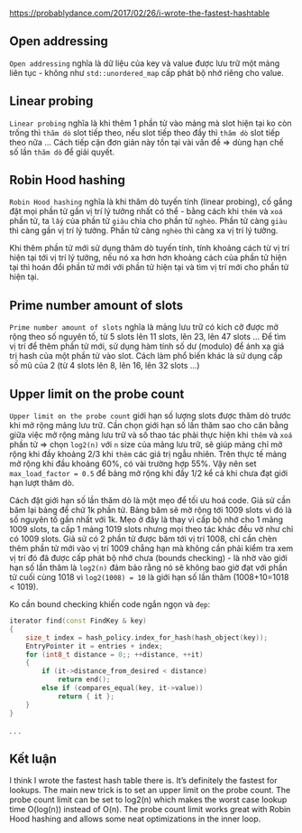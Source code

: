 https://probablydance.com/2017/02/26/i-wrote-the-fastest-hashtable

## Open addressing

`Open addressing` nghĩa là dữ liệu của key và value được lưu trữ một mảng liên tục - không như `std::unordered_map` cấp phát bộ nhớ riêng cho value.


## Linear probing

`Linear probing` nghĩa là khi thêm 1 phần tử vào mảng mà slot hiện tại ko còn trống thì `thăm dò` slot tiếp theo, nếu slot tiếp theo đầy thì `thăm dò` slot tiếp theo nữa ... Cách tiếp cận đơn giản này tồn tại vài vấn đề => dùng hạn chế số lần `thăm dò` để giải quyết.


## Robin Hood hashing

`Robin Hood hashing` nghĩa là khi thăm dò tuyến tính (linear probing), cố gắng đặt mọi phần tử gần vị trí lý tưởng nhất có thể - bằng cách khi `thêm` và `xoá` phần tử, ta `lấy` của phần tử `giàu` chia cho phần tử `nghèo`. Phần tử càng `giàu` thì càng gần vị trí lý tưởng. Phần tử càng `nghèo` thì càng xa vị trí lý tưởng.

Khi thêm phần tử mới sử dụng thăm dò tuyến tính, tính khoảng cách từ vị trí hiện tại tới vị trí lý tưởng, nếu nó xa hơn hơn khoảng cách của phần tử hiện tại thì hoán đổi phần tử mới với phần tử hiện tại và tìm vị trí mới cho phần tử hiện tại.


## Prime number amount of slots

`Prime number amount of slots` nghĩa là mảng lưu trữ có kích cỡ được mở rộng theo số nguyên tố, từ 5 slots lên 11 slots, lên 23, lên 47 slots ... Để tìm vị trí để thêm phần tử mới, sử dụng hàm tính số dư (modulo) để ánh xạ giá trị hash của một phần tử vào slot. Cách làm phổ biến khác là sử dụng cấp số mũ của 2 (từ 4 slots lên 8, lên 16, lên 32 slots ...)


## Upper limit on the probe count

`Upper limit on the probe count` giới hạn số lượng slots được thăm dò trước khi mở rộng mảng lưu trữ. Cần chọn giới hạn số lần thăm sao cho cân bằng giữa việc mở rộng mảng lưu trữ và số thao tác phải thực hiện khi `thêm` và `xoá` phần tử => chọn `log2(n)` với `n` size của mảng lưu trữ, sẽ giúp mảng chỉ mở rộng khi đầy khoảng 2/3 khi `thêm` các giá trị ngẫu nhiên. Trên thực tế mảng mở rộng khi đầu khoảng 60%, có vài trường hợp 55%. Vậy nên set `max_load_factor = 0.5` để bảng mở rộng khi đầy 1/2 kể cả khi chưa đạt giới hạn lượt thăm dò. 

Cách đặt giới hạn số lần thăm dò là một mẹo để tối ưu hoá code. Giả sử cần băm lại bảng để chứ 1k phần tử. Bảng băm sẽ mở rộng tới 1009 slots vì đó là số nguyên tố gần nhất với 1k. Mẹo ở đây là thay vì cấp bộ nhớ cho 1 mảng 1009 slots, ta cấp 1 mảng 1019 slots nhưng mọi theo tác khác đều vờ như chỉ có 1009 slots. Giả sử có 2 phần tử được băm tới vị trí 1008, chỉ cần chèn thêm phần tử mới vào vị trí 1009 chẳng hạn mà không cần phải kiểm tra xem vị trí đó đã được cấp phát bộ nhớ chưa (bounds checking) - là nhờ vào giới hạn số lần thăm là `log2(n)` đảm bảo rằng nó sẽ không bao giờ đạt với phần tử cuối cùng 1018 vì `log2(1008) = 10` là giới hạn số lần thăm (1008+10=1018 < 1019).

Ko cần bound checking khiến code ngắn ngọn và `đẹp`:
```cpp
iterator find(const FindKey & key)
{
    size_t index = hash_policy.index_for_hash(hash_object(key));
    EntryPointer it = entries + index;
    for (int8_t distance = 0;; ++distance, ++it)
    {
        if (it->distance_from_desired < distance)
            return end();
        else if (compares_equal(key, it->value))
            return { it };
    }
}
```
. . .

## Kết luận

I think I wrote the fastest hash table there is. It’s definitely the fastest for lookups. The main new trick is to set an upper limit on the probe count. The probe count limit can be set to log2(n) which makes the worst case lookup time O(log(n)) instead of O(n). The probe count limit works great with Robin Hood hashing and allows some neat optimizations in the inner loop.